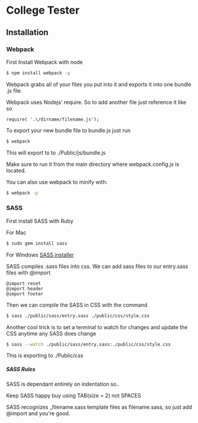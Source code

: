 # College Tester


## Installation

### Webpack
First Install Webpack with node
```sh
$ npm install webpack -g
```
Webpack grabs all of your files you put into it and exports it into one bundle .js file.

Webpack uses Nodejs' require. So to add another file just reference it like so
```
require( '.\/dirname/filename.js');
```
To export your new bundle file to bundle.js just run
```sh
$ webpack
```
This will export to to ./Public/js/bundle.js

Make sure to run it from the main directory where webpack.config.js is located.

You can also use webpack to minify with:
```sh
$ webpack -p
```
### SASS
First install SASS with Ruby

For Mac
```sh
$ sudo gem install sass
```
For Windows
[SASS installer](http://rubyinstaller.org/)

SASS compiles .sass files into css.
We can add sass files to our entry.sass files with @import 
```
@import reset
@import header
@import footer
```
Then we can compile the SASS in CSS with the command
```sh
$ sass ./public/sass/entry.sass ./public/css/style.css
```
Another cool trick is to set a terminal to watch for changes and update the CSS anytime any SASS does change
```sh
$ sass --watch ./public/sass/entry.sass:./public/css/style.css
```
This is exporting to ./Public/css
##### SASS Rules
SASS is dependant entirely on indentation so..

Keep SASS happy buy using TAB(size = 2) not SPACES

SASS recognizes _filename.sass template files as filename.sass, so just add @import and you're good.
